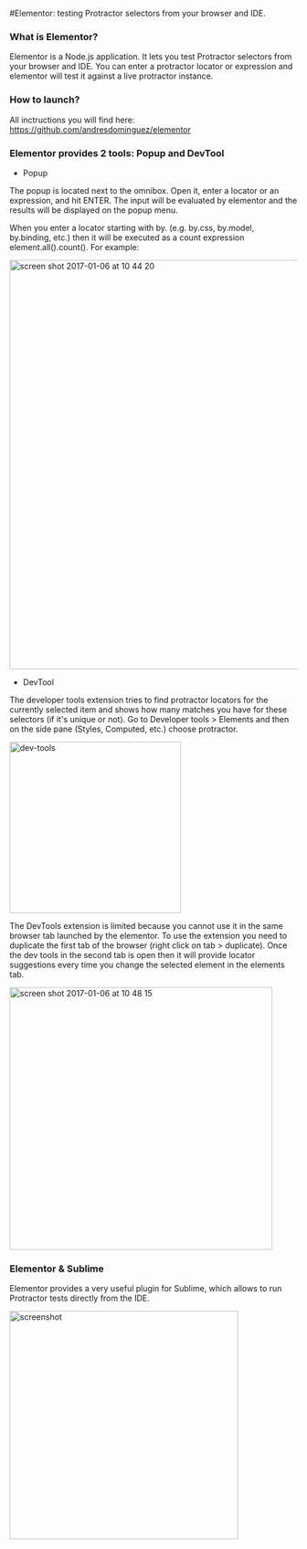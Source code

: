 #Elementor: testing Protractor selectors from your browser and IDE.

### What is Elementor? 
Elementor is a Node.js application. It lets you test Protractor selectors from your browser and IDE. You can enter a protractor locator or expression and elementor will test it against a live protractor instance.

### How to launch?
All inctructions you will find here: https://github.com/andresdominguez/elementor

### Elementor provides 2 tools: Popup and DevTool
- Popup 

The popup is located next to the omnibox. Open it, enter a locator or an expression, and hit ENTER. The input will be evaluated by elementor and the results will be displayed on the popup menu.

When you enter a locator starting with by.<strategy> (e.g. by.css, by.model, by.binding, etc.) then it will be executed as a count expression element.all(<your locator>).count(). For example:

<img width="717" alt="screen shot 2017-01-06 at 10 44 20" src="https://cloud.githubusercontent.com/assets/11226631/21714014/2c36e3be-d3fd-11e6-9cd0-5cfea02f24db.png">


- DevTool

The developer tools extension tries to find protractor locators for the currently selected item and shows how many matches you have for these selectors (if it's unique or not). Go to Developer tools > Elements and then on the side pane (Styles, Computed, etc.) choose protractor.

<img width="300" alt="dev-tools" src="https://cloud.githubusercontent.com/assets/11226631/21714080/822f085a-d3fd-11e6-926e-2ea09098e84c.png">

The DevTools extension is limited because you cannot use it in the same browser tab launched by the elementor. To use the extension you need to duplicate the first tab of the browser (right click on tab > duplicate). Once the dev tools in the second tab is open then it will provide locator suggestions every time you change the selected element in the elements tab.


<img width="460" alt="screen shot 2017-01-06 at 10 48 15" src="https://cloud.githubusercontent.com/assets/11226631/21714123/aa2c6488-d3fd-11e6-9160-c4536e6d8afc.png">

### Elementor & Sublime

Elementor provides a very useful plugin for Sublime, which allows to run Protractor tests directly from the IDE.

<img width="400" alt="screenshot" src="https://cloud.githubusercontent.com/assets/11226631/21714246/44ff1546-d3fe-11e6-90dc-d3a75e74f3d7.png">

